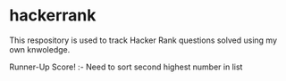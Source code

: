 # hackerrank
This respository is used to track Hacker Rank questions solved using my own knwoledge.



Runner-Up Score! :- Need to sort second highest number in list
